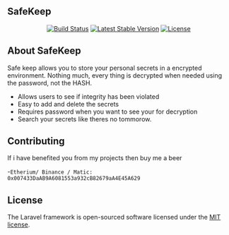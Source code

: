 <span class="p-2"><b>Safe</b>Keep</span>
---
<p align="center">
<a href="#"><img src="https://travis-ci.org/laravel/framework.svg" alt="Build Status"></a>
<a href="#"><img src="https://img.shields.io/packagist/v/laravel/framework" alt="Latest Stable Version"></a>
<a href="https://packagist.org/packages/laravel/framework"><img src="https://img.shields.io/packagist/l/laravel/framework" alt="License"></a>
</p>

## About SafeKeep

Safe keep allows you to store your personal secrets in a encrypted environment. Nothing much, every thing is decrypted when needed using the password, not the HASH.
- Allows users to see if integrity has been violated
- Easy to add and delete the secrets
- Requires password when you want to see your for decryption
- Search your secrets like theres no tommorow.



## Contributing
If i have benefited you from my projects then buy me a beer

-`Etherium/ Binance / Matic:  0x007433DaAB9A6081553a932cB82679aA4E45A629 `

## License

The Laravel framework is open-sourced software licensed under the [MIT license](https://opensource.org/licenses/MIT).
